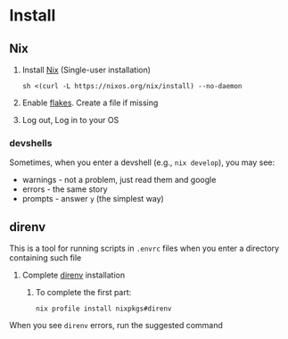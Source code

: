 # Install

## Nix

1. Install [Nix](https://nixos.org/download.html) (Single-user installation)

    ```console
    sh <(curl -L https://nixos.org/nix/install) --no-daemon
    ```

1. Enable [flakes](https://nixos.wiki/wiki/Flakes#Permanent). Create a file if missing

1. Log out, Log in to your OS

### devshells

Sometimes, when you enter a devshell (e.g., `nix develop`), you may see:

- warnings - not a problem, just read them and google
- errors - the same story
- prompts - answer `y` (the simplest way)

## direnv

This is a tool for running scripts in `.envrc` files when you enter a directory containing such file

1. Complete [direnv](https://direnv.net/docs/installation.html#installation) installation
    1. To complete the first part:

        ```console
        nix profile install nixpkgs#direnv
        ```

When you see `direnv` errors, run the suggested command
